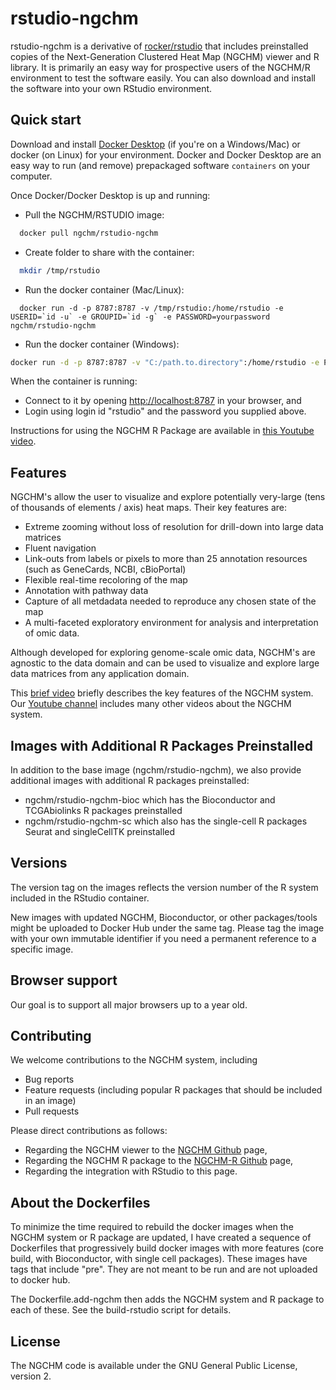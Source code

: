 # rstudio-ngchm
rstudio-ngchm is a derivative of [rocker/rstudio](https://hub.docker.com/r/rocker/rstudio/) that includes preinstalled copies of the Next-Generation Clustered Heat Map (NGCHM) viewer and R library.  It is primarily an easy way for prospective users of the NGCHM/R environment to test the software easily.  You can also download and install the software into your own RStudio environment.

## Quick start

Download and install [Docker Desktop](https://www.docker.com/products/docker-desktop) (if you're on a Windows/Mac) or docker (on Linux) for your environment.  Docker and Docker Desktop are an easy way to run (and remove) prepackaged software `containers` on your computer.

Once Docker/Docker Desktop is up and running:

* Pull the NGCHM/RSTUDIO image:
```sh
  docker pull ngchm/rstudio-ngchm
```
* Create folder to share with the container:
```sh
  mkdir /tmp/rstudio
```
* Run the docker container (Mac/Linux):
```
  docker run -d -p 8787:8787 -v /tmp/rstudio:/home/rstudio -e USERID=`id -u` -e GROUPID=`id -g` -e PASSWORD=yourpassword ngchm/rstudio-ngchm
```
* Run the docker container (Windows):
```sh
docker run -d -p 8787:8787 -v "C:/path.to.directory":/home/rstudio -e PASSWORD=yourpassword ngchm/rstudio-ngchm
```

When the container is running:

* Connect to it by opening [http://localhost:8787](http://localhost:8787) in your browser, and
* Login using login id "rstudio" and the password you supplied above.

Instructions for using the NGCHM R Package are available in [this Youtube video](https://www.youtube.com/watch?v=O42w5P3A1_8).

## Features

NGCHM's allow the user to visualize and explore potentially very-large (tens of thousands of elements / axis) heat maps.  Their key features are:

* Extreme zooming without loss of resolution for drill-down into large data matrices
* Fluent navigation
* Link-outs from labels or pixels to more than 25 annotation resources (such as GeneCards, NCBI, cBioPortal)
* Flexible real-time recoloring of the map
* Annotation with pathway data
* Capture of all metdadata needed to reproduce any chosen state of the map
* A multi-faceted exploratory environment for analysis and interpretation of omic data.

Although developed for exploring genome-scale omic data, NGCHM's are agnostic to the data domain and can be used to visualize and explore large data matrices from any application domain.

This [brief video](https://www.youtube.com/watch?v=DuObpGNpDhw) briefly describes the key features of the NGCHM system.  Our [Youtube channel](https://www.youtube.com/channel/UCADGir2q8IaI9cGQuzjSL9w/videos) includes many other videos about the NGCHM system.

## Images with Additional R Packages Preinstalled

In addition to the base image (ngchm/rstudio-ngchm), we also provide additional images with additional R packages preinstalled:

* ngchm/rstudio-ngchm-bioc which has the Bioconductor and TCGAbiolinks R packages preinstalled
* ngchm/rstudio-ngchm-sc which also has the single-cell R packages Seurat and singleCellTK preinstalled

## Versions

The version tag on the images reflects the version number of the R system included in the RStudio container.

New images with updated NGCHM, Bioconductor, or other packages/tools might be uploaded to Docker Hub under the same tag.  Please tag the image
with your own immutable identifier if you need a permanent reference to a specific image.

## Browser support

Our goal is to support all major browsers up to a year old.

## Contributing

We welcome contributions to the NGCHM system, including

* Bug reports
* Feature requests (including popular R packages that should be included in an image)
* Pull requests

Please direct contributions as follows:

* Regarding the NGCHM viewer to the [NGCHM Github](https://github.com/MD-Anderson-Bioinformatics/NG-CHM) page,
* Regarding the NGCHM R package to the [NGCHM-R Github](https://github.com/MD-Anderson-Bioinformatics/NGCHM-R) page,
* Regarding the integration with RStudio to this page.

## About the Dockerfiles

To minimize the time required to rebuild the docker images when the NGCHM system or R package are updated, I have created
a sequence of Dockerfiles that progressively build docker images with more features (core build, with Bioconductor, with single cell packages).
These images have tags that include "pre".  They are not meant to be run and are not uploaded to docker hub.

The Dockerfile.add-ngchm then adds the NGCHM system and R package to each of these.  See the build-rstudio script for details.

## License

The NGCHM code is available under the GNU General Public License, version 2.
